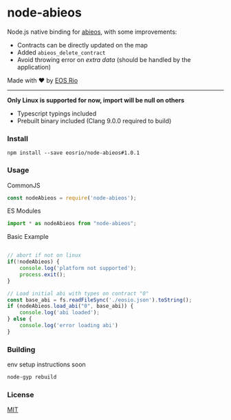 # node-abieos

Node.js native binding for [abieos](https://github.com/EOSIO/abieos), with some improvements:

- Contracts can be directly updated on the map
- Added `abieos_delete_contract`
- Avoid throwing error on _extra data_ (should be handled by the application)

Made with ♥ by [EOS Rio](https://eosrio.io/)

----
**Only Linux is supported for now, import will be null on others**

- Typescript typings included
- Prebuilt binary included (Clang 9.0.0 required to build)

### Install

```
npm install --save eosrio/node-abieos#1.0.1
```

### Usage

CommonJS
```js
const nodeAbieos = require('node-abieos');
```

ES Modules
```typescript
import * as nodeAbieos from "node-abieos";
```

Basic Example
```js

// abort if not on linux
if(!nodeAbieos) {
    console.log('platform not supported');
    process.exit();
}

// Load initial abi with types on contract "0"
const base_abi = fs.readFileSync('./eosio.json').toString();
if (nodeAbieos.load_abi("0", base_abi)) {
    console.log('abi loaded');
} else {
    console.log('error loading abi')
}
```

### Building

env setup instructions soon
```bash
node-gyp rebuild
```

### License

[MIT](./LICENSE)

